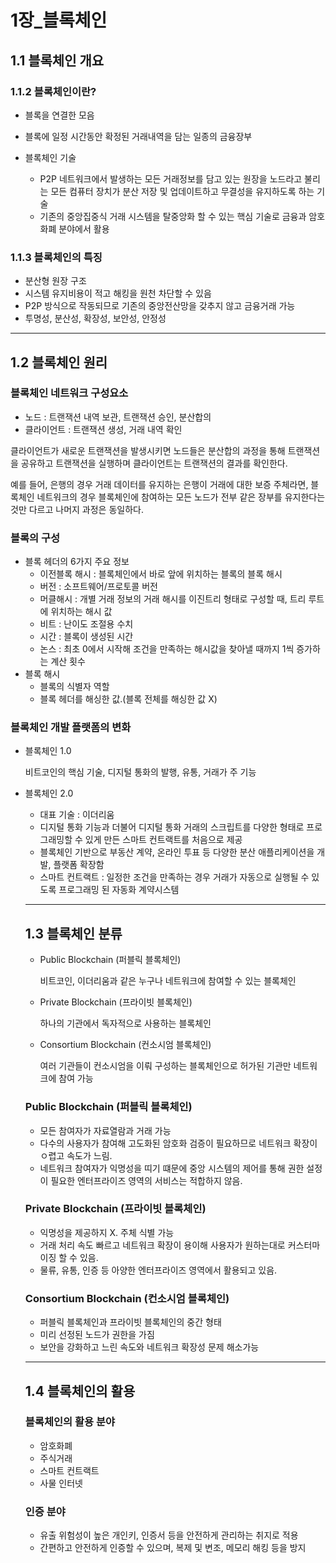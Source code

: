 # 1장_블록체인

## 1.1  블록체인 개요

### 1.1.2  블록체인이란?

- 블록을 연결한 모음
- 블록에 일정 시간동안 확정된 거래내역을 담는 일종의 금융장부

- 블록체인 기술
    - P2P 네트워크에서 발생하는 모든 거래정보를 담고 있는 원장을 노드라고 불리는 모든 컴퓨터 장치가 분산 저장 및 업데이트하고 무결성을 유지하도록 하는 기술
    - 기존의 중앙집중식 거래 시스템을 탈중앙화 할 수 있는 핵심 기술로 금융과 암호화폐 분야에서 활용

### 1.1.3  블록체인의 특징

- 분산형 원장 구조
- 시스템 유지비용이 적고 해킹을 원천 차단할 수 있음
- P2P 방식으로 작동되므로 기존의 중앙전산망을 갖추지 않고 금융거래 가능
- 투명성, 분산성, 확장성, 보안성, 안정성

---

## 1.2  블록체인 원리

### 블록체인 네트워크 구성요소

- 노드   :  트랜잭션 내역 보관, 트랜잭션 승인, 분산합의
- 클라이언트   :  트랜잭션 생성, 거래 내역 확인

클라이언트가 새로운 트랜잭션을 발생시키면 노드들은 분산합의 과정을 통해 트랜잭션을 공유하고 트랜잭션을 실행하며 클라이언트는 트랜잭션의 결과를 확인한다.

예를 들어, 은행의 경우 거래 데이터를 유지하는 은행이 거래에 대한 보증 주체라면, 블록체인 네트워크의 경우 블록체인에 참여하는 모든 노드가 전부 같은 장부를 유지한다는 것만 다르고 나머지 과정은 동일하다.

### 블록의 구성

- 블록 헤더의 6가지 주요 정보
    - 이전블록 해시 : 블록체인에서 바로 앞에 위치하는 블록의 블록 해시
    - 버전 : 소프트웨어/프로토콜 버전
    - 머클해시 : 개별 거래 정보의 거래 해시를 이진트리 형태로 구성할 때, 트리 루트에 위치하는 해시 값
    - 비트 : 난이도 조절용 수치
    - 시간 : 블록이 생성된 시간
    - 논스 : 최초 0에서 시작해 조건을 만족하는 해시값을 찾아낼 때까지 1씩 증가하는 계산 횟수
- 블록 해시
    - 블록의 식별자 역할
    - 블록 헤더를 해싱한 값.(블록 전체를 해싱한 값 X)

### 블록체인 개발 플랫폼의 변화

- 블록체인 1.0

    비트코인의 핵심 기술, 디지털 통화의 발행, 유통, 거래가 주 기능

- 블록체인 2.0
    - 대표 기술 : 이더리움
    - 디지털 통화 기능과 더불어 디지털 통화 거래의 스크립트를 다양한 형태로 프로그래밍할 수 있게 만든 스마트 컨트랙트를 처음으로 제공
    - 블록체인 기반으로 부동산 계약, 온라인 투표 등 다양한 분산 애플리케이션을 개발, 플랫폼 확장함
    - 스마트 컨트랙트 : 일정한 조건을 만족하는 경우 거래가 자동으로 실행될 수 있도록 프로그래밍 된 자동화 계약시스템

    ---

    ## 1.3  블록체인 분류

    - Public Blockchain (퍼블릭 블록체인)

        비트코인, 이더리움과 같은 누구나 네트워크에 참여할 수 있는 블록체인

    - Private Blockchain (프라이빗 블록체인)

        하나의 기관에서 독자적으로 사용하는 블록체인

    - Consortium Blockchain (컨소시엄 블록체인)

        여러 기관들이 컨소시엄을 이뤄 구성하는 블록체인으로 허가된 기관만 네트워크에 참여 가능

    ### Public Blockchain (퍼블릭 블록체인)

    - 모든 참여자가 자료열람과 거래 가능
    - 다수의 사용자가 참여해 고도화된 암호화 검증이 필요하므로 네트워크 확장이 ㅇ렵고 속도가 느림.
    - 네트워크 참여자가 익명성을 띠기 떄문에 중앙 시스템의 제어를 통해 권한 설정이 필요한 엔터프라이즈 영역의 서비스는 적합하지 않음.

    ### Private Blockchain (프라이빗 블록체인)

    - 익명성을 제공하지 X. 주체 식별 가능
    - 거래 처리 속도 빠르고 네트워크 확장이 용이해 사용자가 원하는대로 커스터마이징 할 수 있음.
    - 물류, 유통, 인증 등 아양한 엔터프라이즈 영역에서 활용되고 있음.

    ### Consortium Blockchain (컨소시엄 블록체인)

    - 퍼블릭 블록체인과 프라이빗 블록체인의 중간 형태
    - 미리 선정된 노드가 권한을 가짐
    - 보안을 강화하고 느린 속도와 네트워크 확장성 문제 해소가능

    ---

    ## 1.4  블록체인의 활용

    ### 블록체인의 활용 분야

    - 암호화폐
    - 주식거래
    - 스마트 컨트랙트
    - 사물 인터넷

    ### 인증 분야

    - 유출 위험성이 높은 개인키, 인증서 등을 안전하게 관리하는 취지로 적용
    - 간편하고 안전하게 인증할 수 있으며, 복제 및 변조, 메모리 해킹 등을 방지